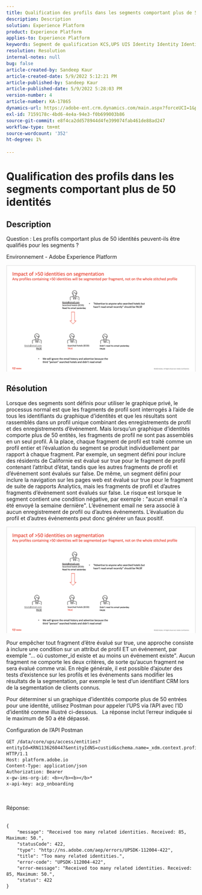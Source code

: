 ```yaml
---
title: Qualification des profils dans les segments comportant plus de 50 identités
description: Description
solution: Experience Platform
product: Experience Platform
applies-to: Experience Platform
keywords: Segment de qualification KCS,UPS UIS Identity Identity Identity 50
resolution: Resolution
internal-notes: null
bug: false
article-created-by: Sandeep Kaur
article-created-date: 5/9/2022 5:12:21 PM
article-published-by: Sandeep Kaur
article-published-date: 5/9/2022 5:28:03 PM
version-number: 4
article-number: KA-17865
dynamics-url: https://adobe-ent.crm.dynamics.com/main.aspx?forceUCI=1&pagetype=entityrecord&etn=knowledgearticle&id=28d49c2a-bbcf-ec11-a7b5-00224809c27a
exl-id: 7159178c-4bd6-4e4a-94e3-f0b699003b86
source-git-commit: e8f4ca2dd578944d4fe399074fab461de88ad247
workflow-type: tm+mt
source-wordcount: '352'
ht-degree: 1%

---
```


# Qualification des profils dans les segments comportant plus de 50 identités

## Description


Question : Les profils comportant plus de 50 identités peuvent-ils être qualifiés pour les segments ?

Environnement - Adobe Experience Platform



![](assets/___2ed49c2a-bbcf-ec11-a7b5-00224809c27a___.png)






## Résolution


Lorsque des segments sont définis pour utiliser le graphique privé, le processus normal est que les fragments de profil sont interrogés à l’aide de tous les identifiants du graphique d’identités et que les résultats sont rassemblés dans un profil unique combinant des enregistrements de profil et des enregistrements d’événement. Mais lorsqu’un graphique d’identités comporte plus de 50 entités, les fragments de profil ne sont pas assemblés en un seul profil. À la place, chaque fragment de profil est traité comme un profil entier et l’évaluation du segment se produit individuellement par rapport à chaque fragment. Par exemple, un segment défini pour inclure des résidents de Californie est évalué sur true pour le fragment de profil contenant l’attribut d’état, tandis que les autres fragments de profil et d’événement sont évalués sur false. De même, un segment défini pour inclure la navigation sur les pages web est évalué sur true pour le fragment de suite de rapports Analytics, mais les fragments de profil et d’autres fragments d’événement sont évalués sur false. Le risque est lorsque le segment contient une condition négative, par exemple : &quot;aucun email n&#39;a été envoyé la semaine dernière&quot;. L’événement email ne sera associé à aucun enregistrement de profil ou d’autres événements. L’évaluation du profil et d’autres événements peut donc générer un faux positif.

![](assets/6d02b7b2-cf7f-ec11-8d21-0022480aa950.png)

Pour empêcher tout fragment d’être évalué sur true, une approche consiste à inclure une condition sur un attribut de profil ET un événement, par exemple &quot;... où customer_id existe et au moins un événement existe&quot;. Aucun fragment ne comporte les deux critères, de sorte qu’aucun fragment ne sera évalué comme vrai. En règle générale, il est possible d’ajouter des tests d’existence sur les profils et les événements sans modifier les résultats de la segmentation, par exemple le test d’un identifiant CRM lors de la segmentation de clients connus.

Pour déterminer si un graphique d’identités comporte plus de 50 entrées pour une identité, utilisez Postman pour appeler l’UPS via l’API avec l’ID d’identité comme illustré ci-dessous.   La réponse inclut l’erreur indiquée si le maximum de 50 a été dépassé.

Configuration de l’API Postman


```
GET /data/core/ups/access/entities?entityId=KRN1136260447&entityIdNS=custid&schema.name=_xdm.context.profile HTTP/1.1
Host: platform.adobe.io
Content-Type: application/json
Authorization: Bearer 
x-gw-ims-org-id: <b></b><b></b>*
x-api-key: acp_onboarding
```

<br><br>Réponse:<br><br>

```
{
    "message": "Received too many related identities. Received: 85, Maximum: 50.",
    "statusCode": 422,
    "type": "http://ns.adobe.com/aep/errors/UPSDK-112004-422",
    "title": "Too many related identities.",
    "error-code": "UPSDK-112004-422",
    "error-message": "Received too many related identities. Received: 85, Maximum: 50.",
    "status": 422
}
```
